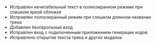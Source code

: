 - Исправлен нечитабельный текст в полноэкранном режиме при слишком яркой обложке
- Исправлен полноэкранный режим при слишком длинном названии трека
- Добавлен безпарольный вход
- Исправлен вход с подключенным приложением генерации кодов
- Исправлено открытие текста трека и других модалок

